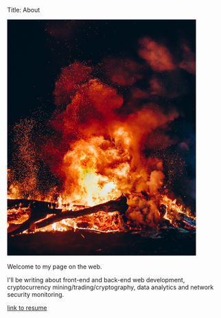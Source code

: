 Title: About

<img src='/images/profile.jpg' width=440 alt='profile'>

Welcome to my page on the web. 

I'll be writing about front-end and back-end web development, cryptocurrency mining/trading/cryptography, data analytics and network security monitoring.

<a href="/files/resume.pdf">link to resume</a>